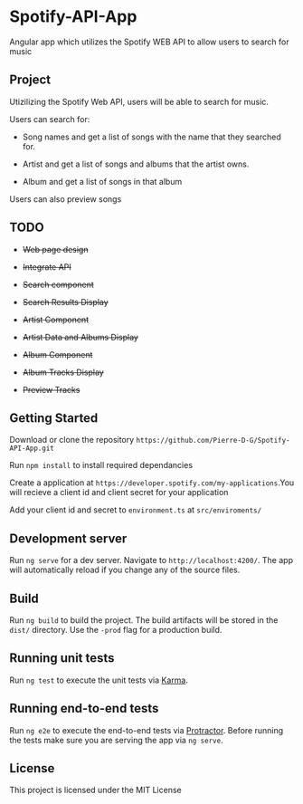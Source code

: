 
# Spotify-API-App
Angular app which utilizes the Spotify WEB API to allow users to search for music

## Project

Utizilizing the Spotify Web API, users will be able to search for music.

Users can search for:

- Song names and get a list of songs with the name that they searched for.

- Artist and get a list of songs and albums that the artist owns.

- Album and get a list of songs in that album

Users can also preview songs

## TODO

* ~~Web page design~~

* ~~Integrate API~~

* ~~Search component~~

* ~~Search Results Display~~
* ~~Artist Component~~
* ~~Artist Data and Albums Display~~
* ~~Album Component~~
* ~~Album Tracks Display~~
* ~~Preview Tracks~~

## Getting Started

Download or clone the repository `https://github.com/Pierre-D-G/Spotify-API-App.git`

Run `npm install` to install required dependancies

Create a application at `https://developer.spotify.com/my-applications`.You will recieve a client id and client secret for your application

Add your client id and secret to `environment.ts` at `src/enviroments/`

## Development server

Run `ng serve` for a dev server. Navigate to `http://localhost:4200/`. The app will automatically reload if you change any of the source files.

## Build

Run `ng build` to build the project. The build artifacts will be stored in the `dist/` directory. Use the `-prod` flag for a production build.

## Running unit tests

Run `ng test` to execute the unit tests via [Karma](https://karma-runner.github.io).

## Running end-to-end tests

Run `ng e2e` to execute the end-to-end tests via [Protractor](http://www.protractortest.org/).
Before running the tests make sure you are serving the app via `ng serve`.


## License

This project is licensed under the MIT License
